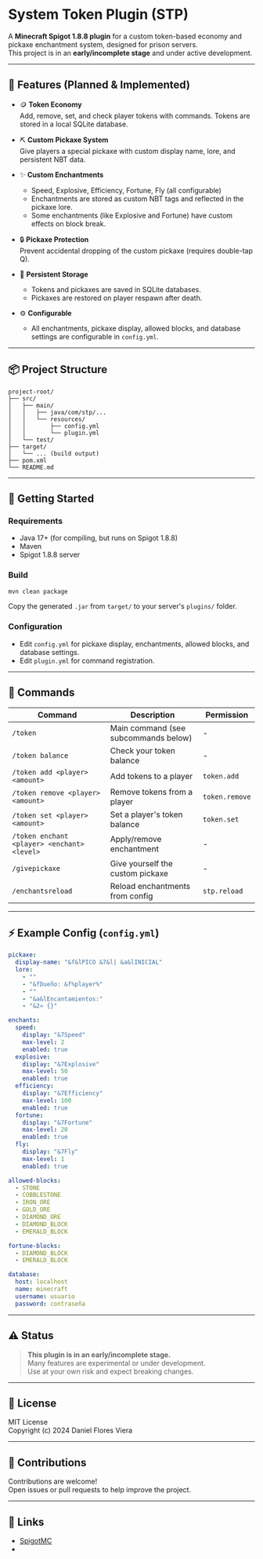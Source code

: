 # System Token Plugin (STP)

A **Minecraft Spigot 1.8.8 plugin** for a custom token-based economy and pickaxe enchantment system, designed for prison servers.  
This project is in an **early/incomplete stage** and under active development.

---

## 🌟 Features (Planned & Implemented)

- 🪙 **Token Economy**  
  Add, remove, set, and check player tokens with commands. Tokens are stored in a local SQLite database.

- ⛏️ **Custom Pickaxe System**  
  Give players a special pickaxe with custom display name, lore, and persistent NBT data.

- ✨ **Custom Enchantments**  
  - Speed, Explosive, Efficiency, Fortune, Fly (all configurable)
  - Enchantments are stored as custom NBT tags and reflected in the pickaxe lore.
  - Some enchantments (like Explosive and Fortune) have custom effects on block break.

- 🔒 **Pickaxe Protection**  
  Prevent accidental dropping of the custom pickaxe (requires double-tap Q).

- 💾 **Persistent Storage**  
  - Tokens and pickaxes are saved in SQLite databases.
  - Pickaxes are restored on player respawn after death.

- ⚙️ **Configurable**  
  - All enchantments, pickaxe display, allowed blocks, and database settings are configurable in `config.yml`.

---

## 📦 Project Structure

```
project-root/
├── src/
│   ├── main/
│   │   ├── java/com/stp/...
│   │   └── resources/
│   │       ├── config.yml
│   │       └── plugin.yml
│   └── test/
├── target/
│   └── ... (build output)
├── pom.xml
└── README.md
```

---

## 🚀 Getting Started

### Requirements

- Java 17+ (for compiling, but runs on Spigot 1.8.8)
- Maven
- Spigot 1.8.8 server

### Build

```bash
mvn clean package
```

Copy the generated `.jar` from `target/` to your server's `plugins/` folder.

### Configuration

- Edit `config.yml` for pickaxe display, enchantments, allowed blocks, and database settings.
- Edit `plugin.yml` for command registration.

---

## 📝 Commands

| Command              | Description                                 | Permission         |
|----------------------|---------------------------------------------|--------------------|
| `/token`             | Main command (see subcommands below)        | -                  |
| `/token balance`     | Check your token balance                    | -                  |
| `/token add <player> <amount>`    | Add tokens to a player           | `token.add`        |
| `/token remove <player> <amount>` | Remove tokens from a player      | `token.remove`     |
| `/token set <player> <amount>`    | Set a player's token balance     | `token.set`        |
| `/token enchant <player> <enchant> <level>` | Apply/remove enchantment | -                  |
| `/givepickaxe`       | Give yourself the custom pickaxe            | -                  |
| `/enchantsreload`    | Reload enchantments from config             | `stp.reload`       |

---

## ⚡ Example Config (`config.yml`)

```yaml
pickaxe:
  display-name: "&f&lPICO &7&l| &a&lINICIAL"
  lore:
    - ""
    - "&fDueño: &f%player%"
    - ""
    - "&a&lEncantamientos:"
    - "&2» {}"

enchants:
  speed:
    display: "&7Speed"
    max-level: 2
    enabled: true
  explosive:
    display: "&7Explosive"
    max-level: 50
    enabled: true
  efficiency:
    display: "&7Efficiency"
    max-level: 100
    enabled: true
  fortune:
    display: "&7Fortune"
    max-level: 20
    enabled: true
  fly:
    display: "&7Fly"
    max-level: 1
    enabled: true

allowed-blocks:
  - STONE
  - COBBLESTONE
  - IRON_ORE
  - GOLD_ORE
  - DIAMOND_ORE
  - DIAMOND_BLOCK
  - EMERALD_BLOCK

fortune-blocks:
  - DIAMOND_BLOCK
  - EMERALD_BLOCK

database:
  host: localhost
  name: minecraft
  username: usuario
  password: contraseña
```

---

## ⚠️ Status

> **This plugin is in an early/incomplete stage.**  
> Many features are experimental or under development.  
> Use at your own risk and expect breaking changes.

---

## 📜 License

MIT License  
Copyright (c) 2024 Daniel Flores Viera

---

## 🤝 Contributions

Contributions are welcome!  
Open issues or pull requests to help improve the project.

---

## 🔗 Links

- [SpigotMC](https://www.spigotmc.org/)
-

